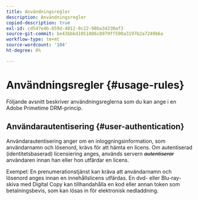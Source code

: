 ```yaml
---
title: Användningsregler
description: Användningsregler
copied-description: true
exl-id: cd547e4b-659d-4012-9c22-90ba34230af3
source-git-commit: be43bbbd1051886c8979ff590a3197b2a7249b6a
workflow-type: tm+mt
source-wordcount: '104'
ht-degree: 0%

---
```


# Användningsregler {#usage-rules}

Följande avsnitt beskriver användningsreglerna som du kan ange i en Adobe Primetime DRM-princip.

## Användarautentisering {#user-authentication}

Användarautentisering anger om en inloggningsinformation, som användarnamn och lösenord, krävs för att hämta en licens. Om autentiserad (identitetsbaserad) licensiering anges, används servern ~~_autentiserar_~~ användaren innan han eller hon utfärdar en licens.

Exempel: En prenumerationstjänst kan kräva att användarnamn och lösenord anges innan en innehållslicens utfärdas. En dvd- eller Blu-ray-skiva med Digital Copy kan tillhandahålla en kod eller annan token som betalningsbevis, som kan lösas in för elektronisk nedladdning.
